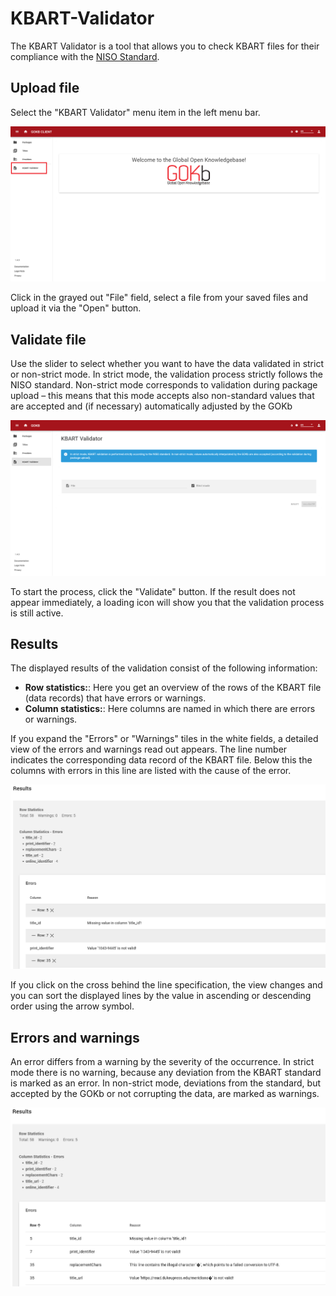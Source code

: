 # KBART-Validator

The KBART Validator is a tool that allows you to check KBART files for their compliance with the [NISO Standard](https://www.niso.org/standards-committees/kbart).

## Upload file

Select the "KBART Validator" menu item in the left menu bar.

![GOKB kbart validator start](../assets/KBART-Validator-Start.png "GOKB KBART Validator start")

Click in the grayed out "File" field, select a file from your saved files and upload it via the "Open" button.

## Validate file

Use the slider to select whether you want to have the data validated in strict or non-strict mode. In strict mode, the validation process strictly follows the NISO standard. Non-strict mode corresponds to validation during package upload – this means that this mode accepts also non-standard values that are accepted and (if necessary) automatically adjusted by the GOKb

![GOKB kbart validator mode](../assets/KBART-Validator-mode.png "GOKB KBART Validator mode")

To start the process, click the "Validate" button. If the result does not appear immediately, a loading icon will show you that the validation process is still active.

## Results

The displayed results of the validation consist of the following information:

+   **Row statistics:**: Here you get an overview of the rows of the KBART file (data records) that have errors or warnings.
+   **Column statistics:**: Here columns are named in which there are errors or warnings.

If you expand the "Errors" or "Warnings" tiles in the white fields, a detailed view of the errors and warnings read out appears. The line number indicates the corresponding data record of the KBART file. Below this the columns with errors in this line are listed with the cause of the error.

![GOKB kbart validator results](../assets/KBART-Validator-results-view1.png "GOKB KBART Validator results")

If you click on the cross behind the line specification, the view changes and you can sort the displayed lines by the value in ascending or descending order using the arrow symbol.

## Errors and warnings

An error differs from a warning by the severity of the occurrence. In strict mode there is no warning, because any deviation from the KBART standard is marked as an error. In non-strict mode, deviations from the standard, but accepted by the GOKb or not corrupting the data, are marked as warnings.

![GOKB kbart validator ergebnisse](../assets/KBART-Validator-results-view2.png "GOKB KBART Validator results")

